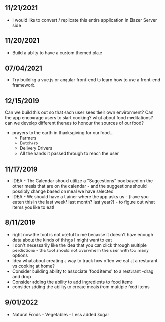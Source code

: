 ﻿## 11/21/2021
* I would like to convert / replicate this entire application in Blazer Server side
## 11/20/2021
* Build a abilty to have a custom themed plate
## 07/04/2021
* Try building a vue.js or angular front-end to learn how to use a front-end framework.
## 12/15/2019
Can we build this out so that each user sees their own environment?
Can the app encourage users to start cooking? what about food meditations? can we develop different themes to honour the sources of our food?
* prayers to the earth in thanksgiving for our food...
	* Farmers
	* Butchers
	* Delivery Drivers
	* All the hands it passed through to reach the user
## 11/17/2019
* IDEA - The Calendar should utilize a "Suggestions" box based on the other meals that are on the calendar - and the suggestions should possibly change based on meal we have selected
* IDEA - We should have a trainer where the app asks us - (have you eaten this in the last week? last month? last year?) - to figure out what items you like to eat!

## 8/11/2019
* right now the tool is not useful to me because it doesn't have enough data about the kinds of things I might want to eat
* I don't necessarily like the idea that you can click through multiple perdictions - the tool should not overwhelm the user with too many options
* Idea what about creating a way to track how often we eat at a resturant vs cooking at home? 
* Consider building ability to associate 'food items' to a resturant -drag and drop 
* Consider adding the ability to add ingredients to food items
* consider adding the ability to create meals from multiple food items

## 9/01/2022
* Natural Foods - Vegetables - Less added Sugar
